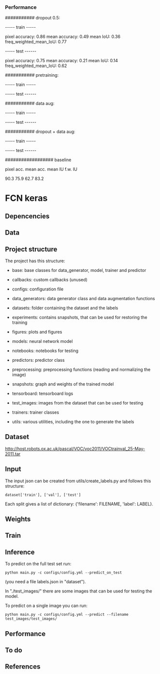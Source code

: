 ### Performance

########### dropout 0.5:   

----- train ----- 

pixel accuracy: 0.86
mean accuracy: 0.49
mean IoU: 0.36
freq_weighted_mean_IoU: 0.77


----- test ------

pixel accuracy: 0.75
mean accuracy: 0.21
mean IoU: 0.14
freq_weighted_mean_IoU: 0.62


########### pretraining:


----- train ----- 




----- test ------






########### data aug:  

----- train ----- 




----- test ------



########### dropout + data aug:

----- train ----- 


----- test ------


################## baseline


pixel acc.    mean acc.   mean IU     f.w. IU

90.3          75.9         62.7        83.2



# FCN keras


## Depencencies



## Data


## Project structure

The project has this structure:

- base: base classes for data_generator, model, trainer and predictor 

- callbacks: custom callbacks (unused)

- configs: configuration file

- data_generators: data generator class and data augmentation functions

- datasets: folder containing the dataset and the labels

- experiments: contains snapshots, that can be used for restoring the training 

- figures: plots and figures

- models: neural network model

- notebooks: notebooks for testing 

- predictors: predictor class 

- preprocessing: preprocessing functions (reading and normalizing the image)

- snapshots: graph and weights of the trained model

- tensorboard: tensorboard logs

- test_images: images from the dataset that can be used for testing 

- trainers: trainer classes

- utils: various utilities, including the one to generate the labels

## Dataset

http://host.robots.ox.ac.uk/pascal/VOC/voc2011/VOCtrainval_25-May-2011.tar

## Input

The input json can be created from utils/create_labels.py and follows this structure:

```
dataset['train'], ['val'], ['test']
```

Each split gives a list of dictionary: {'filename': FILENAME, 'label': LABEL}.


## Weights


## Train


## Inference 

To predict on the full test set run: 

```
python main.py -c configs/config.yml --predict_on_test
```

(you need a file labels.json in "dataset").


In "./test_images/" there are some images that can be used for testing the model. 

To predict on a single image you can run:

```
python main.py -c configs/config.yml --predict --filename test_images/test_images/
```


## Performance


## To do



## References
